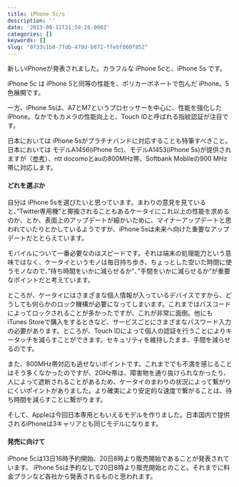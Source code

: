 ```yaml
---
title: iPhone 5c/s
description: ''
date: '2013-09-11T21:50:26.000Z'
categories: []
keywords: []
slug: "8f33c1b8-7fdb-478d-b872-ffebf060f852"
---
```

新しいiPhoneが発表されました。カラフルな iPhone 5cと、iPhone 5s です。

iPhone 5c は iPhone 5と同等の性能を、ポリカーボネートで包んだ iPhone。5色展開です。

一方、iPhone 5sは、A7とM7というプロセッサーを中心に、性能を強化したiPhone。なかでもカメラの性能向上と、Touch IDと呼ばれる指紋認証が注目です。

日本においては iPhone 5sがプラチナバンドに対応することも特筆すべきこと。日本においては モデルA1456(iPhone 5c)、モデルA1453(iPhone 5s)が提供されますが（[参考](http://www.apple.com/iphone/LTE/)）、ntt docomoとauの800MHz帯、Softbank Mobileの900 MHz帯に対応します。

#### どれを選ぶか

自分は iPhone 5sを選びたいと思っています。まわりの意見を見ていると、”Twitter専用機”と揶揄されることもあるケータイにこれ以上の性能を求めるのか、とか、表面上のアップデートが細かいために、マイナーアップデートと思われていたりとかしているようですが、iPhone 5sは未来へ向けた重要なアップデートだととらえています。

モバイルについて一番必要なのはスピードです。それは端末の処理能力という意味ではなく、ケータイというモノは毎日持ち歩き、ちょっとした空いた時間に使うモノなので、”待ち時間をいかに減らせるか”、”手間をいかに減らせるか”が重要なポイントだと考えています。

ところが、ケータイにはさまざまな個人情報が入っているデバイスですから、どうしても何らかのロック機構が必要になってしまいます。これまではパスコードによってロックされることが多かったですが、これが非常に面倒。他にもiTunes Storeで購入をするときなど、サービスごとにさまざまなパスワード入力の必要があります。ところが、Touch IDによって個人の認証を行うことによりキータッチを減らすことができます。セキュリティを維持したまま、手間を減らせるのです。

また、800MHz帯対応も逃せないポイントです。これまででも不満を感じることはそう多くなかったのですが、2GHz帯は、障害物を通り抜けられなかったり、人によって遮断されることがあるため、ケータイのまわりの状況によって繋がりにくいポイントがありました。より確実により安定的な速度で繋がることは、待ち時間を減らすことに繋がります。

そして、Appleは今回日本専用ともいえるモデルを作りました。日本国内で提供されるiPhoneは3キャリアとも同じモデルになります。

#### 発売に向けて

iPhone 5cは13日16時予約開始、20日8時より販売開始であることが発表されています。 iPhone 5sは予約なしで20日8時より販売開始とのこと。それまでに料金プランなど各社から発表されるものと思われます。